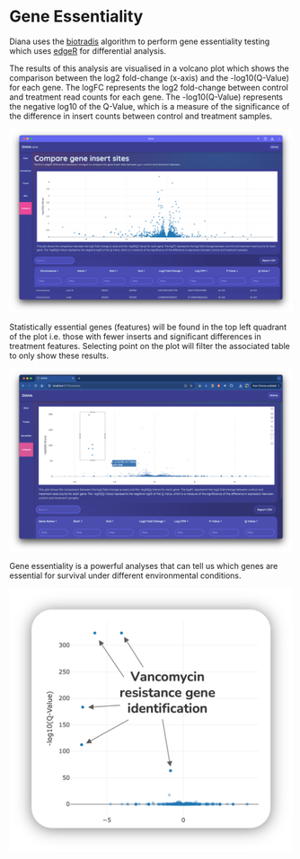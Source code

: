 # Gene Essentiality

Diana uses the [biotradis](https://github.com/sanger-pathogens/Bio-Tradis) algorithm to perform gene essentiality testing which uses [edgeR](https://bioconductor.org/packages/devel/bioc/html/edgeR.html) for differential analysis.

The results of this analysis are visualised in a volcano plot which shows the comparison between the log2 fold-change (x-axis) and the -log10(Q-Value) for each gene. The logFC represents the log2 fold-change between control and treatment read counts for each gene. The -log10(Q-Value) represents the negative log10 of the Q-Value, which is a measure of the significance of the difference in insert counts between control and treatment samples.

![](./images/compare.png)

Statistically essential genes (features) will be found in the top left quadrant of the plot i.e. those with fewer inserts and significant differences in treatment features. Selecting point on the plot will filter the associated table to only show these results.

![](./images/compare-select.png)

Gene essentiality is a powerful analyses that can tell us which genes are essential for survival under different environmental conditions.

![](./images/compare-van.png)
